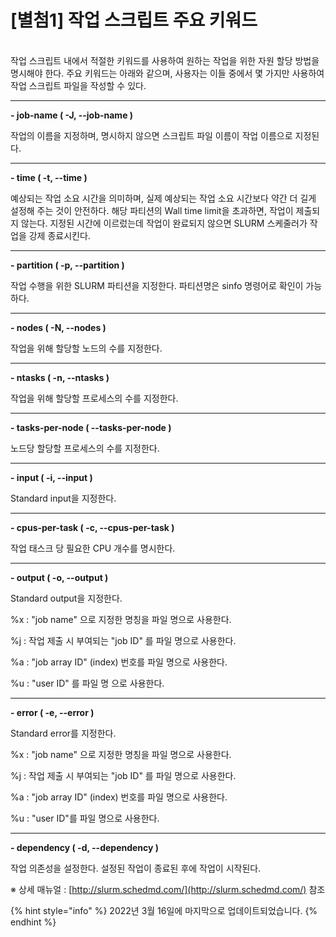 # \[별첨1] 작업 스크립트 주요 키워드

\
작업 스크립트 내에서 적절한 키워드를 사용하여 원하는 작업을 위한 자원 할당 방법을 명시해야 한다. 주요 키워드는 아래와 같으며, 사용자는 이들 중에서 몇 가지만 사용하여 작업 스크립트 파일을 작성할 수 있다.

****

**- job-name ( -J, --job-name )**

작업의 이름을 지정하며, 명시하지 않으면 스크립트 파일 이름이 작업 이름으로 지정된다.

****

**- time ( -t, --time )**

예상되는 작업 소요 시간을 의미하며, 실제 예상되는 작업 소요 시간보다 약간 더 길게 설정해 주는 것이 안전하다. 해당 파티션의 Wall time limit을 초과하면, 작업이 제출되지 않는다. 지정된 시간에 이르렀는데 작업이 완료되지 않으면 SLURM 스케줄러가 작업을 강제 종료시킨다.

****

**- partition ( -p, --partition )**

작업 수행을 위한 SLURM 파티션을 지정한다. 파티션명은 sinfo 명령어로 확인이 가능하다.

****

**- nodes ( -N, --nodes )**

작업을 위해 할당할 노드의 수를 지정한다.

****

**- ntasks ( -n, --ntasks )**

작업을 위해 할당할 프로세스의 수를 지정한다.

****

**- tasks-per-node ( --tasks-per-node )**

노드당 할당할 프로세스의 수를 지정한다.

****

**- input ( -i, --input )**

Standard input을 지정한다.

****

**- cpus-per-task ( -c, --cpus-per-task )**

작업 태스크 당 필요한 CPU 개수를 명시한다.

****

**- output ( -o, --output )**

Standard output을 지정한다.

%x : "job name" 으로 지정한 명칭을 파일 명으로 사용한다.

%j : 작업 제출 시 부여되는 "job ID" 를 파일 명으로 사용한다.

%a : "job array ID" (index) 번호를 파일 명으로 사용한다.

%u : "user ID" 를 파일 명 으로 사용한다.

****

**- error ( -e, --error )**

Standard error를 지정한다.

%x : "job name" 으로 지정한 명칭을 파일 명으로 사용한다.

%j : 작업 제출 시 부여되는 "job ID" 를 파일 명으로 사용한다.

%a : "job array ID" (index) 번호를 파일 명으로 사용한다.

%u : "user ID"를 파일 명으로 사용한다.

****

**- dependency ( -d, --dependency )**

작업 의존성을 설정한다. 설정된 작업이 종료된 후에 작업이 시작된다.



※ 상세 매뉴얼 : [http://slurm.schedmd.com/](http://slurm.schedmd.com/) 참조



{% hint style="info" %}
2022년 3월 16일에 마지막으로 업데이트되었습니다.
{% endhint %}
